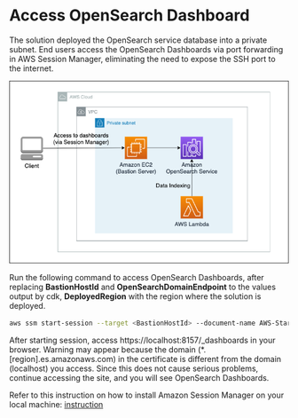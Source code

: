 # Access OpenSearch Dashboard
The solution deployed the OpenSearch service database into a private subnet. End users access the OpenSearch Dashboards via port forwarding in AWS Session Manager, eliminating the need to expose the SSH port to the internet.

![CloudFormation stack output](./assets/opensearch-vpc-cdk.png)

Run the following command to access OpenSearch Dashboards, after replacing **BastionHostId** and **OpenSearchDomainEndpoint** to the values output by cdk, **DeployedRegion** with the region where the solution is deployed.
```sh
aws ssm start-session --target <BastionHostId> --document-name AWS-StartPortForwardingSessionToRemoteHost --parameters '{"portNumber":["443"],"localPortNumber":["8157"], "host":["<OpenSearchDomainEndpoint>"]}' --region <DeployedRegion>
```
After starting session, access https://localhost:8157/_dashboards in your browser. Warning may appear because the domain (*.[region].es.amazonaws.com) in the certificate is different from the domain (localhost) you access. Since this does not cause serious problems, continue accessing the site, and you will see OpenSearch Dashboards.

Refer to this instruction on how to install Amazon Session Manager on your local machine: [instruction](https://docs.aws.amazon.com/systems-manager/latest/userguide/session-manager-working-with-install-plugin.html)